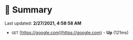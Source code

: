 # 📖 Summary
Last updated: **2/27/2021, 4:58:58 AM**

- `GET` [https://google.com](https://google.com) - **Up** (121ms)
